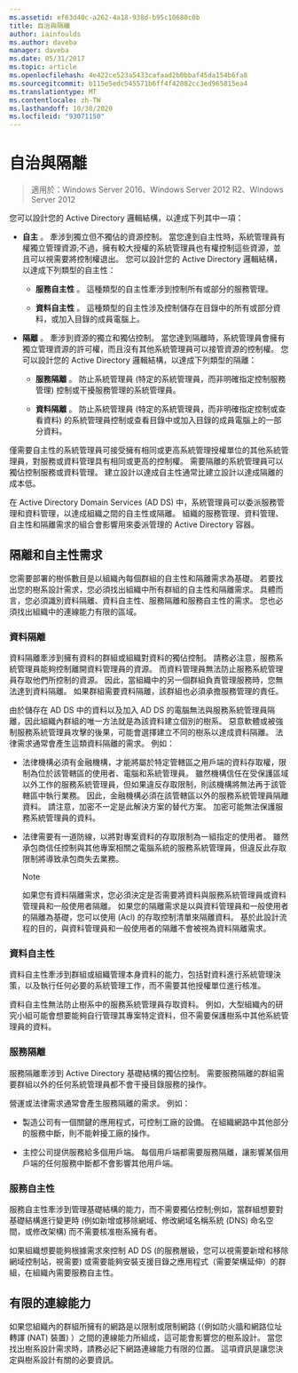 ```yaml
---
ms.assetid: ef63d40c-a262-4a18-938d-b95c10680c0b
title: 自治與隔離
author: iainfoulds
ms.author: daveba
manager: daveba
ms.date: 05/31/2017
ms.topic: article
ms.openlocfilehash: 4e422ce523a5433cafaad2b0bbaf45da154b6fa8
ms.sourcegitcommit: b115e5edc545571b6ff4f42082cc3ed965815ea4
ms.translationtype: MT
ms.contentlocale: zh-TW
ms.lasthandoff: 10/30/2020
ms.locfileid: "93071150"
---
```

# <a name="autonomy-vs-isolation"></a>自治與隔離

>適用於：Windows Server 2016、Windows Server 2012 R2、Windows Server 2012

您可以設計您的 Active Directory 邏輯結構，以達成下列其中一項：

-   **自主** 。 牽涉到獨立但不獨佔的資源控制。 當您達到自主性時，系統管理員有權獨立管理資源;不過，擁有較大授權的系統管理員也有權控制這些資源，並且可以視需要將控制權退出。 您可以設計您的 Active Directory 邏輯結構，以達成下列類型的自主性：

    -   **服務自主性** 。 這種類型的自主性牽涉到控制所有或部分的服務管理。

    -   **資料自主性** 。 這種類型的自主性涉及控制儲存在目錄中的所有或部分資料，或加入目錄的成員電腦上。

-   **隔離** 。 牽涉到資源的獨立和獨佔控制。 當您達到隔離時，系統管理員會擁有獨立管理資源的許可權，而且沒有其他系統管理員可以接管資源的控制權。 您可以設計您的 Active Directory 邏輯結構，以達成下列類型的隔離：

    -   **服務隔離** 。 防止系統管理員 (特定的系統管理員，而非明確指定控制服務管理) 控制或干擾服務管理的系統管理員。

    -   **資料隔離** 。 防止系統管理員 (特定的系統管理員，而非明確指定控制或查看資料) 的系統管理員控制或查看目錄中或加入目錄的成員電腦上的一部分資料。

僅需要自主性的系統管理員可接受擁有相同或更高系統管理授權單位的其他系統管理員，對服務或資料管理具有相同或更高的控制權。 需要隔離的系統管理員可以獨佔控制服務或資料管理。 建立設計以達成自主性通常比建立設計以達成隔離的成本低。

在 Active Directory Domain Services (AD DS) 中，系統管理員可以委派服務管理和資料管理，以達成組織之間的自主性或隔離。 組織的服務管理、資料管理、自主性和隔離需求的組合會影響用來委派管理的 Active Directory 容器。

## <a name="isolation-and-autonomy-requirements"></a>隔離和自主性需求
您需要部署的樹係數目是以組織內每個群組的自主性和隔離需求為基礎。 若要找出您的樹系設計需求，您必須找出組織中所有群組的自主性和隔離需求。 具體而言，您必須識別資料隔離、資料自主性、服務隔離和服務自主性的需求。 您也必須找出組織中的連線能力有限的區域。

### <a name="data-isolation"></a>資料隔離
資料隔離牽涉到擁有資料的群組或組織對資料的獨佔控制。 請務必注意，服務系統管理員能夠控制離開資料管理員的資源。 而資料管理員無法防止服務系統管理員存取他們所控制的資源。 因此，當組織中的另一個群組負責管理服務時，您無法達到資料隔離。 如果群組需要資料隔離，該群組也必須承擔服務管理的責任。

由於儲存在 AD DS 中的資料以及加入 AD DS 的電腦無法與服務系統管理員隔離，因此組織內群組的唯一方法就是為該資料建立個別的樹系。 惡意軟體或被強制服務系統管理員攻擊的後果，可能會選擇建立不同的樹系以達成資料隔離。 法律需求通常會產生這類資料隔離的需求。 例如：

-   法律機構必須有金融機構，才能將屬於特定管轄區之用戶端的資料存取權，限制為位於該管轄區的使用者、電腦和系統管理員。 雖然機構信任在受保護區域以外工作的服務系統管理員，但如果違反存取限制，則該機構將無法再于該管轄區中執行業務。 因此，金融機構必須在該管轄區以外的服務系統管理員隔離資料。 請注意，加密不一定是此解決方案的替代方案。 加密可能無法保護服務系統管理員的資料。

-   法律需要有一道防線，以將對專案資料的存取限制為一組指定的使用者。 雖然承包商信任控制與其他專案相關之電腦系統的服務系統管理員，但違反此存取限制將導致承包商失去業務。

    > [!NOTE]
    > 如果您有資料隔離需求，您必須決定是否需要將資料與服務系統管理員或資料管理員和一般使用者隔離。 如果您的隔離需求是以與資料管理員和一般使用者的隔離為基礎，您可以使用 (Acl) 的存取控制清單來隔離資料。 基於此設計流程的目的，與資料管理員和一般使用者的隔離不會被視為資料隔離需求。

### <a name="data-autonomy"></a>資料自主性
資料自主性牽涉到群組或組織管理本身資料的能力，包括對資料進行系統管理決策，以及執行任何必要的系統管理工作，而不需要其他授權單位進行核准。

資料自主性無法防止樹系中的服務系統管理員存取資料。 例如，大型組織內的研究小組可能會想要能夠自行管理其專案特定資料，但不需要保護樹系中其他系統管理員的資料。

### <a name="service-isolation"></a>服務隔離
服務隔離牽涉到 Active Directory 基礎結構的獨佔控制。 需要服務隔離的群組需要群組以外的任何系統管理員都不會干擾目錄服務的操作。

營運或法律需求通常會產生服務隔離的需求。 例如：

-   製造公司有一個關鍵的應用程式，可控制工廠的設備。 在組織網路中其他部分的服務中斷，則不能幹擾工廠的操作。

-   主控公司提供服務給多個用戶端。 每個用戶端都需要服務隔離，讓影響某個用戶端的任何服務中斷都不會影響其他用戶端。

### <a name="service-autonomy"></a>服務自主性
服務自主性牽涉到管理基礎結構的能力，而不需要獨佔控制;例如，當群組想要對基礎結構進行變更時 (例如新增或移除網域、修改網域名稱系統 (DNS) 命名空間，或修改架構) 而不需要核准樹系擁有者。

如果組織想要能夠根據需求來控制 AD DS (的服務層級，您可以視需要新增和移除網域控制站，視需要) 或需要能夠安裝支援目錄之應用程式（需要架構延伸）的群組，在組織內需要服務自主性。

## <a name="limited-connectivity"></a>有限的連線能力
如果您組織內的群組所擁有的網路是以限制或限制網路 (（例如防火牆和網路位址轉譯 (NAT) 裝置) ）之間的連線能力所組成，這可能會影響您的樹系設計。 當您找出樹系設計需求時，請務必記下網路連線能力有限的位置。 這項資訊是讓您決定與樹系設計有關的必要資訊。



